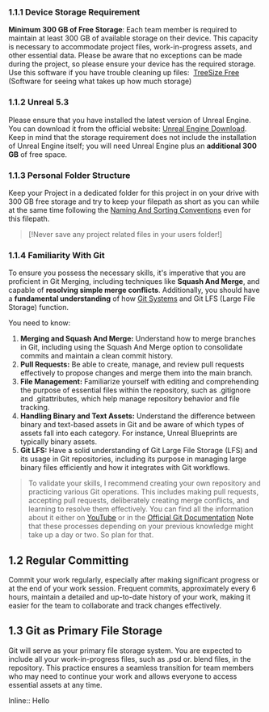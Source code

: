 ### 1.1.1 Device Storage Requirement

**Minimum 300 GB of Free Storage**: Each team member is required to maintain at least 300 GB of available storage on their device. This capacity is necessary to accommodate project files, work-in-progress assets, and other essential data. Please be aware that no exceptions can be made during the project, so please ensure your device has the required storage. Use this software if you have trouble cleaning up files:  [TreeSize Free](https://www.jam-software.com/treesize_free) (Software for seeing what takes up how much storage)

### 1.1.2 Unreal 5.3

Please ensure that you have installed the latest version of Unreal Engine. You can download it from the official website: [Unreal Engine Download](https://www.unrealengine.com/en-US/download). Keep in mind that the storage requirement does not include the installation of Unreal Engine itself; you will need Unreal Engine plus an **additional 300 GB** of free space.

### 1.1.3 Personal Folder Structure

Keep your Project in a dedicated folder for this project in on your drive with 300 GB free storage and try to keep your filepath as short as you can while at the same time following the [Naming And Sorting Conventions](https://www.notion.so/2-Naming-And-Sorting-Conventions-3c4a1d7ebca249ebbeadc6429bc1cc49?pvs=21) even for this filepath.

> [!Never save any project related files in your users folder!]
> 


### 1.1.4 Familiarity With Git

To ensure you possess the necessary skills, it's imperative that you are proficient in Git Merging, including techniques like **Squash And Merge**, and capable of **resolving simple merge conflicts**. Additionally, you should have a **fundamental understanding** of how [Git Systems](https://www.youtube.com/watch?v=hwP7WQkmECE) and Git LFS (Large File Storage) function.

You need to know:

1. **Merging and Squash And Merge:** Understand how to merge branches in Git, including using the Squash And Merge option to consolidate commits and maintain a clean commit history.
2. **Pull Requests:** Be able to create, manage, and review pull requests effectively to propose changes and merge them into the main branch.
3. **File Management:** Familiarize yourself with editing and comprehending the purpose of essential files within the repository, such as .gitignore and .gitattributes, which help manage repository behavior and file tracking.
4. **Handling Binary and Text Assets:** Understand the difference between binary and text-based assets in Git and be aware of which types of assets fall into each category. For instance, Unreal Blueprints are typically binary assets.
5. **Git LFS:** Have a solid understanding of Git Large File Storage (LFS) and its usage in Git repositories, including its purpose in managing large binary files efficiently and how it integrates with Git workflows.

> To validate your skills, I recommend creating your own repository and practicing various Git operations. This includes making pull requests, accepting pull requests, deliberately creating merge conflicts, and learning to resolve them effectively. You can find all the information about it either on [YouTube](http://youtube.com) or in the [Official Git Documentation](https://git-scm.com/doc) **Note** that these processes depending on your previous knowledge might take up a day or two. So plan for that.

## 1.2 Regular Committing

Commit your work regularly, especially after making significant progress or at the end of your work session. Frequent commits, approximately every 6 hours, maintain a detailed and up-to-date history of your work, making it easier for the team to collaborate and track changes effectively.

## 1.3 Git as Primary File Storage

Git will serve as your primary file storage system. You are expected to include all your work-in-progress files, such as .psd or. blend files, in the repository. This practice ensures a seamless transition for team members who may need to continue your work and allows everyone to access essential assets at any time.

Inline:: Hello